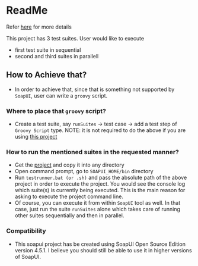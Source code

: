 # ReadMe


Refer [here](https://community.smartbear.com/t5/SoapUI-NG/How-to-setup-TestSuite-Priority-for-a-Project-with-multiple/m-p/143643/highlight/false#M32424) for more details

This project has 3 test suites. User would like to execute 
- first test suite in sequential
- second and third suites in parallell

## How to Achieve that?
  - In order to achieve that, since that is something not supported by `SoapUI`, user can write a `groovy` script.
### Where to place that `groovy` script?
 - Create a test suite, say `runSuites` -> test case -> add a test step of `Groovy Script` type. 
 NOTE: it is not required to do the above if you are using [this project](https://github.com/nmrao/sample-soapui-projects/blob/master/hybridExecution/testThreads-soapui-project.xml)
### How to run the mentioned suites in the requested manner?
- Get the [project](https://github.com/nmrao/sample-soapui-projects/blob/master/hybridExecution/testThreads-soapui-project.xml) and copy it into any directory
- Open command prompt, go to `SOAPUI_HOME/bin` directory
- Run `testrunner.bat (or .sh)` and pass the absolute path of the above project in order to execute the project. You would see the console log which suite(s) is currently being executed. This is the main reason for asking to execute the project command line.
- Of course, you can execute it from within `SoapUI` tool as well. In that case, just run the suite `runSuites` alone which takes care of running other suites sequentially and then in parallel.

### Compatibility
 - This soapui project has be created using SoapUI Open Source Edition version 4.5.1. I believe you should still be able to use it in higher versions of SoapUI.
